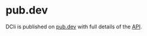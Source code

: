 # pub.dev

DCli is published on [pub.dev](https://pub.dev/packages/dcli) with full details of the [API](https://pub.dev/documentation/dcli/latest/dcli/dcli-library.html).

